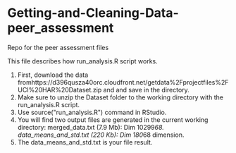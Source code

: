 # Getting-and-Cleaning-Data-peer_assessment
Repo for the peer assessment files

This file describes how run_analysis.R script works.
1. First, download the data fromhttps://d396qusza40orc.cloudfront.net/getdata%2Fprojectfiles%2FUCI%20HAR%20Dataset.zip and and save in the directory.
2.	Make sure to unzip the Dataset folder to the working directory with the run_analysis.R script.
3.	Use source("run_analysis.R") command in RStudio.
4.	You will find two output files are generated in the current working directory:
	merged_data.txt (7.9 Mb): Dim 10299*68.
	data_means_and_std.txt (220 Kb): Dim 180*68 dimension.
5. The data_means_and_std.txt is your file result.

